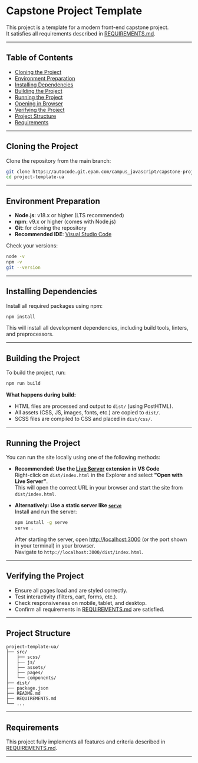 # Capstone Project Template

This project is a template for a modern front-end capstone project.  
It satisfies all requirements described in [REQUIREMENTS.md](REQUIREMENTS.md).

---

## Table of Contents

- [Cloning the Project](#cloning-the-project)
- [Environment Preparation](#environment-preparation)
- [Installing Dependencies](#installing-dependencies)
- [Building the Project](#building-the-project)
- [Running the Project](#running-the-project)
- [Opening in Browser](#opening-in-browser)
- [Verifying the Project](#verifying-the-project)
- [Project Structure](#project-structure)
- [Requirements](#requirements)

---

## Cloning the Project

Clone the repository from the main branch:

```sh
git clone https://autocode.git.epam.com/campus_javascript/capstone-project/project-template.git
cd project-template-ua
```

---

## Environment Preparation

- **Node.js**: v18.x or higher (LTS recommended)
- **npm**: v9.x or higher (comes with Node.js)
- **Git**: for cloning the repository
- **Recommended IDE**: [Visual Studio Code](https://code.visualstudio.com/)

Check your versions:

```sh
node -v
npm -v
git --version
```

---

## Installing Dependencies

Install all required packages using npm:

```sh
npm install
```

This will install all development dependencies, including build tools, linters, and preprocessors.

---

## Building the Project

To build the project, run:

```sh
npm run build
```

**What happens during build:**

- HTML files are processed and output to `dist/` (using PostHTML).
- All assets (CSS, JS, images, fonts, etc.) are copied to `dist/`.
- SCSS files are compiled to CSS and placed in `dist/css/`.

---

## Running the Project

You can run the site locally using one of the following methods:

- **Recommended: Use the [Live Server](https://marketplace.visualstudio.com/items?itemName=ritwickdey.LiveServer) extension in VS Code**  
  Right-click on `dist/index.html` in the Explorer and select **"Open with Live Server"**.  
  This will open the correct URL in your browser and start the site from `dist/index.html`.

- **Alternatively: Use a static server like [`serve`](https://www.npmjs.com/package/serve)**  
  Install and run the server:

  ```sh
  npm install -g serve
  serve .
  ```

  After starting the server, open [http://localhost:3000](http://localhost:3000) (or the port shown in your terminal) in your browser.  
  Navigate to `http://localhost:3000/dist/index.html`.

---

## Verifying the Project

- Ensure all pages load and are styled correctly.
- Test interactivity (filters, cart, forms, etc.).
- Check responsiveness on mobile, tablet, and desktop.
- Confirm all requirements in [REQUIREMENTS.md](REQUIREMENTS.md) are satisfied.

---

## Project Structure

```
project-template-ua/
├── src/
│   ├── scss/
│   ├── js/
│   ├── assets/
│   ├── pages/
│   └── components/
├── dist/
├── package.json
├── README.md
├── REQUIREMENTS.md
└── ...
```

---

## Requirements

This project fully implements all features and criteria described in [REQUIREMENTS.md](REQUIREMENTS.md).

---
